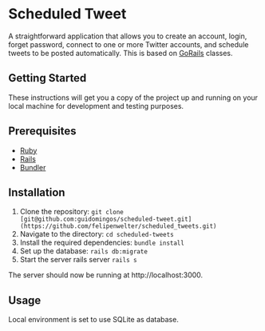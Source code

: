 # Scheduled Tweet

A straightforward application that allows you to create an account, login, forget password, connect to one or more Twitter accounts, and schedule tweets to be posted automatically. This is based on [GoRails](https://gorails.com/episodes/rails-for-beginners-part-1-installing-ruby-on-rails) classes.

## Getting Started

These instructions will get you a copy of the project up and running on your local machine for development and testing purposes.

## Prerequisites
* [Ruby](https://www.ruby-lang.org/en/downloads/)
* [Rails](https://rubyonrails.org/)
* [Bundler](https://bundler.io/)

## Installation

1. Clone the repository: `git clone [git@github.com:guidomingos/scheduled-tweet.git](https://github.com/felipenwelter/scheduled_tweets.git)`
2. Navigate to the directory: `cd scheduled-tweets`
3. Install the required dependencies: `bundle install`
4. Set up the database: `rails db:migrate`
5. Start the server rails server `rails s`

The server should now be running at http://localhost:3000.

## Usage

Local environment is set to use SQLite as database.
